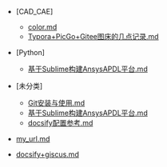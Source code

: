 <!-- _sidebar.md -->


* [CAD_CAE]
    * [color.md](/md_File/CAD_CAE/001color.md)
    * [Typora+PicGo+Gitee图床的几点记录.md](/md_File/CAD_CAE/002Typora+PicGo+Gitee图床的几点记录.md)

* [Python]
    * [基于Sublime构建AnsysAPDL平台.md](/md_File/Python/001基于Sublime构建AnsysAPDL平台.md)

* [未分类]
    * [Git安装与使用.md](/md_File/未分类/001Git安装与使用.md)
    * [基于Sublime构建AnsysAPDL平台.md](/md_File/未分类/001基于Sublime构建AnsysAPDL平台.md)
    * [docsify配置参考.md](/md_File/未分类/002docsify配置参考.md)
* [my_url.md](/md_File/001my_url.md)
* [docsify+giscus.md](/md_File/docsify+giscus.md)


